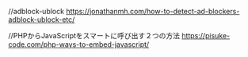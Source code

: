 //adblock-ublock
https://jonathanmh.com/how-to-detect-ad-blockers-adblock-ublock-etc/

//PHPからJavaScriptをスマートに呼び出す２つの方法
https://pisuke-code.com/php-ways-to-embed-javascript/
